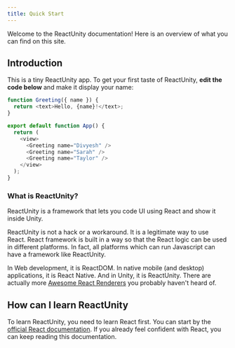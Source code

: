 ```yaml
---
title: Quick Start
---
```


<Intro>

Welcome to the ReactUnity documentation! Here is an overview of what you can find on this site.

</Intro>

## Introduction

This is a tiny ReactUnity app. To get your first taste of ReactUnity, **edit the code below** and make it display your name:

<Sandpack>

```js App.js active
function Greeting({ name }) {
  return <text>Hello, {name}!</text>;
}

export default function App() {
  return (
    <view>
      <Greeting name="Divyesh" />
      <Greeting name="Sarah" />
      <Greeting name="Taylor" />
    </view>
  );
}
```

</Sandpack>

### What is ReactUnity?

ReactUnity is a framework that lets you code UI using React and show it inside Unity.

ReactUnity is not a hack or a workaround. It is a legitimate way to use React. React framework is built in a way so that the React logic can be used in different platforms. In fact, all platforms which can run Javascript can have a framework like ReactUnity.

In Web development, it is ReactDOM. In native mobile (and desktop) applications, it is React Native. And in Unity, it is ReactUnity. There are actually more [Awesome React Renderers](https://github.com/chentsulin/awesome-react-renderer) you probably haven't heard of.

## How can I learn ReactUnity

To learn ReactUnity, you need to learn React first. You can start by the [official React documentation](https://reactjs.org/). If you already feel confident with React, you can keep reading this documentation.

